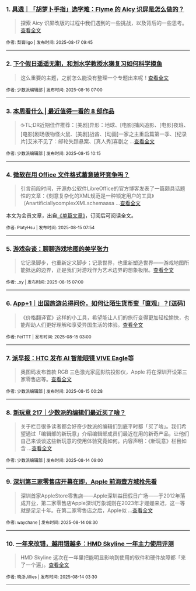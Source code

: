 ### 1. [具透｜「胡萝卜手指」选字难：Flyme 的 Aicy 识屏是怎么做的？](https://sspai.com/post/101567)

> 探索 Aicy 识屏改版的过程中我们遇到的一些挑战，以及背后的一些思考。[查看全文](https://sspai.com/post/101567) 

<sub>作者: 梨膏ligo | 发布时间: 2025-08-17 09:45</sub>

---


### 2. [下个假日遥遥无期，和划水学教授水獭复习如何科学摸鱼](https://sspai.com/post/101860)

> 这么重要的主题，之前怎么能没有整理一个专题出来呢！[查看全文](https://sspai.com/post/101860) 

<sub>作者: 少数派编辑部 | 发布时间: 2025-08-16 07:00</sub>

---


### 3. [本周看什么 | 最近值得一看的 8 部作品](https://sspai.com/post/101852)

> ☕️TL;DR近期佳作推荐：[美剧]异形：地球、[电影]捕风追影、[电影]夜班、[电影]剧场版物怪火鼠、[美剧]战酋、[动画]一家之主重启篇第一季、[纪录片]艾米不见了：邮轮失踪悬案、[真人秀]喜剧之 ...[查看全文](https://sspai.com/post/101852) 

<sub>作者: 少数派编辑部 | 发布时间: 2025-08-15 10:15</sub>

---


### 4. [微软在用 Office 文件格式蓄意破坏竞争吗？](https://sspai.com/prime/story/is-ooxml-artificially-complex)

> 引言前段时间，开源办公软件LibreOffice的官方博客发表了一篇颇具话题性的文章：《刻意复杂化的XML规范是一种锁定用户的工具》（AnartificiallycomplexXMLschemaasa ...[查看全文](https://sspai.com/prime/story/is-ooxml-artificially-complex)

本文为会员文章，出自[《单篇文章》](https://sspai.com/prime/precog/single)，订阅后可阅读全文。 

<sub>作者: PlatyHsu | 发布时间: 2025-08-15 07:54</sub>

---


### 5. [游戏杂谈：聊聊游戏地图的美学张力](https://sspai.com/post/101806)

> 它记录脚步，也重新定义脚步；记录世界，也重新塑造世界——游戏地图所能抵达的边界，正是我们对游戏作为艺术边界的想象极限。[查看全文](https://sspai.com/post/101806) 

<sub>作者: _xy | 发布时间: 2025-08-15 07:00</sub>

---


### 6. [App+1｜出国旅游总得问价，如何让陌生货币变「直观」？[送码]](https://sspai.com/post/101678)

> 《价格翻译官》这样的小工具，希望能让人们的旅行变得更加轻松愉快，也能帮助人们更好理解和享受异国生活的体验。[查看全文](https://sspai.com/post/101678) 

<sub>作者: FeiTTT | 发布时间: 2025-08-15 03:00</sub>

---


### 7. [派早报：HTC 发布 AI 智能眼镜 VIVE Eagle等](https://sspai.com/post/101841)

> 奥图码发布首款 RGB 三色激光家庭影院投影仪，Apple 将在深圳开设第三家零售店等。[查看全文](https://sspai.com/post/101841) 

<sub>作者: 少数派编辑部 | 发布时间: 2025-08-15 00:28</sub>

---


### 8. [新玩意 217｜少数派的编辑们最近买了啥？](https://sspai.com/post/101824)

> 关于栏目很多读者都会好奇少数派的编辑们到底平时都「买了啥」。我们希望通过「编辑部的新玩意」介绍编辑部成员们最近在用的新奇产品，让他们自己来谈谈这些新玩意的使用体验究竟如何。内容声明：《新玩意》栏目如含 ...[查看全文](https://sspai.com/post/101824) 

<sub>作者: 少数派编辑部 | 发布时间: 2025-08-14 09:00</sub>

---


### 9. [深圳第三家零售店开幕在即，Apple 前海壹方城抢先看](https://sspai.com/post/101827)

> 深圳首家AppleStore零售店——Apple深圳益田假日广场——于2012年落成开业，第二家零售店Apple深圳万象城则在2023年才姗姗来迟，这一等就是足足十年。在第二家零售店之后，Apple似 ...[查看全文](https://sspai.com/post/101827) 

<sub>作者: waychane | 发布时间: 2025-08-14 06:30</sub>

---


### 10. [一年来改错，越用错越多：HMD Skyline 一年主力使用评测](https://sspai.com/post/101718)

> HMD Skyline 这次在一年里把能明显影响到使用的软件和硬件故障都「来了一个遍」。[查看全文](https://sspai.com/post/101718) 

<sub>作者: 晓浙Jillies | 发布时间: 2025-08-14 03:30</sub>

---


